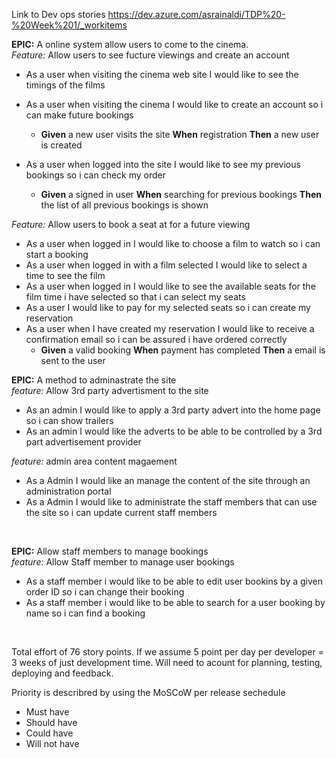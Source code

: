 Link to Dev ops stories
https://dev.azure.com/asrainaldi/TDP%20-%20Week%201/_workitems


**EPIC:** A online system allow users to come to the cinema.
<br />
*Feature:* Allow users to see fucture viewings and create an account
- As a user when visiting the cinema web site I would like to see the timings of the films
- As a user when visiting the cinema I would like to create an account so i can make future bookings
  - **Given** a new user visits the site **When** registration **Then** a new user is created

- As a user when logged into the site I would like to see my previous bookings so i can check my order
  - **Given** a signed in user **When** searching for previous bookings **Then** the list of all previous bookings is shown

*Feature:* Allow users to book a seat at for a future viewing
- As a user when logged in I would like to choose a film to watch so i can start a booking
- As a user when logged in with a film selected I would like to select a time to see the film
- As a user when logged in I would like to see the available seats for the film time i have selected so that i can select my seats
- As a user I would like to pay for my selected seats so i can create my reservation
- As a user when I have created my reservation I would like to receive a confirmation email so i can be assured i have ordered correctly
  - **Given** a valid booking **When** payment has completed **Then** a email is sent to the user

**EPIC:** A method to adminastrate the site
<br/>
*feature:* Allow 3rd party advertisment to the site
- As an admin I would like to apply a 3rd party advert into the home page so i can show trailers
- As an admin I would like the adverts to be able to be controlled by a 3rd part advertisement provider

*feature:* admin area content magaement
- As a Admin I would like an manage the content of the site through an administration portal
- As a Admin I would like to administrate the staff members that can use the site so i can update current staff members
<br/>

**EPIC:** Allow staff members to manage bookings 
<br />
*feature:* Allow Staff member to manage user bookings
- As a staff member i would like to be able to edit user bookins by a given order ID so i can change their booking
- As a staff member i would like to be able to search for a user booking by name so i can find a booking
<br/>

Total effort of 76 story points. If we assume 5 point per day per developer = 3 weeks of just development time. Will need to acount for planning, testing, deploying and feedback.

Priority is describred by using the MoSCoW per release sechedule
- Must have
- Should have
- Could have
- Will not have
